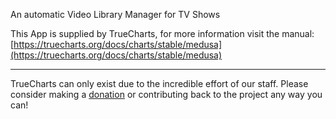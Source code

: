 An automatic Video Library Manager for TV Shows

This App is supplied by TrueCharts, for more information visit the manual: [https://truecharts.org/docs/charts/stable/medusa](https://truecharts.org/docs/charts/stable/medusa)

---

TrueCharts can only exist due to the incredible effort of our staff.
Please consider making a [donation](https://truecharts.org/docs/about/sponsor) or contributing back to the project any way you can!
